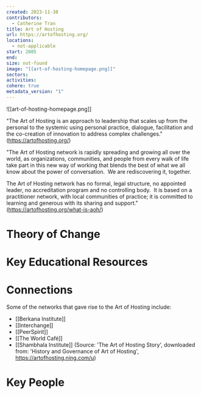 ```yaml
---
created: 2023-11-30
contributors:
  - Catherine Tran
title: Art of Hosting
url: https://artofhosting.org/
locations:
  - not-applicable
start: 2005
end: 
size: not-found
image: "[[art-of-hosting-homepage.png]]"
sectors: 
activities: 
cohere: true
metadata_version: "1"
---
```


![[art-of-hosting-homepage.png]]

"The Art of Hosting is an approach to leadership that scales up from the personal to the systemic using personal practice, dialogue, facilitation and the co-creation of innovation to address complex challenges."
(https://artofhosting.org/)

"The Art of Hosting network is rapidly spreading and growing all over the world, as organizations, communities, and people from every walk of life take part in this new way of working that blends the best of what we all know about the power of conversation.  We are rediscovering it, together.

The Art of Hosting network has no formal, legal structure, no appointed leader, no accreditation program and no controlling body.  It is based on a practitioner network, with local communities of practice; it is committed to learning and generous with its sharing and support."
(https://artofhosting.org/what-is-aoh/)

# Theory of Change


# Key Educational Resources


# Connections

Some of the networks that gave rise to the Art of Hosting include: 
- [[Berkana Institute]]
- [[Interchange]]
- [[PeerSpirit]]
- [[The World Café]]
- [[Shambhala Institute]]
(Source: 'The Art of Hosting Story', downloaded from: 'History and Governance of Art of Hosting', https://artofhosting.ning.com/u)

# Key People


